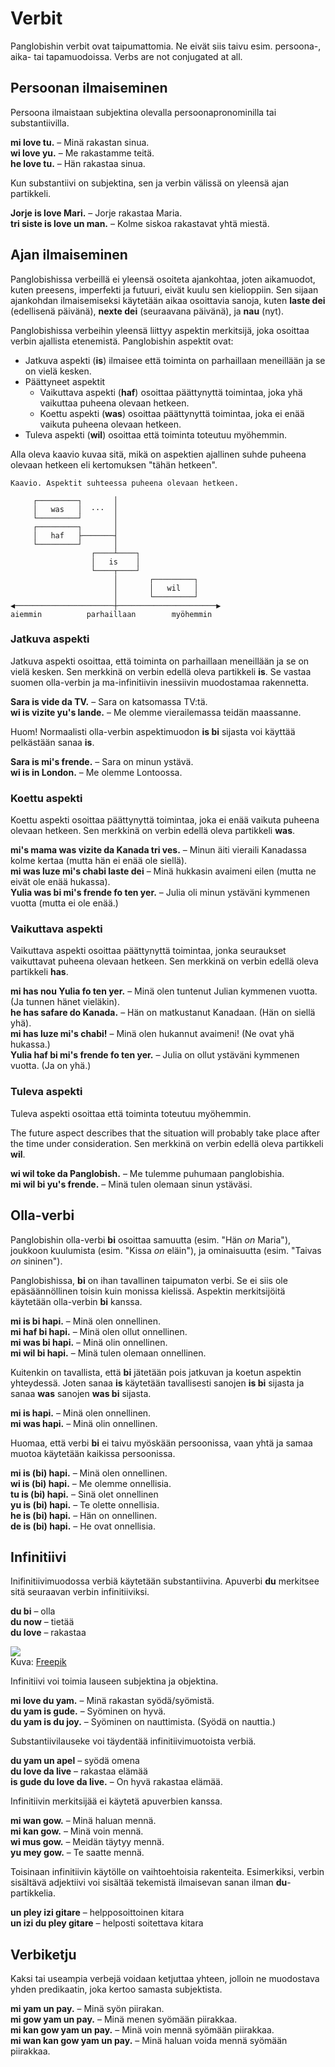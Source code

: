 # Verbit

Panglobishin verbit ovat taipumattomia.
Ne eivät siis taivu esim. persoona-, aika- tai tapamuodoissa.
Verbs are not conjugated at all.

## Persoonan ilmaiseminen

Persoona ilmaistaan subjektina olevalla persoonapronominilla tai substantiivilla.

**mi love tu.**
– Minä rakastan sinua.  
**wi love yu.**
– Me rakastamme teitä.  
**he love tu.**
– Hän rakastaa sinua.

Kun substantiivi on subjektina, sen ja verbin välissä on yleensä ajan partikkeli.

**Jorje is love Mari.**
– Jorje rakastaa Maria.  
**tri siste is love un man.**
– Kolme siskoa rakastavat yhtä miestä.

## Ajan ilmaiseminen

Panglobishissa verbeillä ei yleensä osoiteta ajankohtaa,
joten aikamuodot, kuten preesens, imperfekti ja futuuri, eivät kuulu sen kielioppiin.
Sen sijaan ajankohdan ilmaisemiseksi käytetään aikaa osoittavia sanoja, kuten
**laste dei**
(edellisenä päivänä),
**nexte dei**
(seuraavana päivänä), ja
**nau**
(nyt).

Panglobishissa verbeihin yleensä liittyy aspektin merkitsijä,
joka osoittaa verbin ajallista etenemistä.
Panglobishin aspektit ovat:

- Jatkuva aspekti (**is**) ilmaisee että toiminta on parhaillaan meneillään ja se on vielä kesken.
- Päättyneet aspektit
    - Vaikuttava aspekti (**haf**) osoittaa päättynyttä toimintaa, joka yhä vaikuttaa puheena olevaan hetkeen.
    - Koettu aspekti (**was**) osoittaa päättynyttä toimintaa, joka ei enää vaikuta puheena olevaan hetkeen.
- Tuleva aspekti (**wil**) osoittaa että toiminta toteutuu myöhemmin.

Alla oleva kaavio kuvaa sitä, mikä on aspektien ajallinen suhde puheena olevaan hetkeen
eli kertomuksen "tähän hetkeen".

    Kaavio. Aspektit suhteessa puheena olevaan hetkeen.
    
         ┌─────────┐       │
         │   was   │  ···  │
         └─────────┘       │
         ┌─────────┐       │
         │   haf   ├───────┤
         └─────────┘       │
                      ┌────┴────┐
                      │   is    │
                      └────┬────┘
                           │       ┌─────────┐   
                           │       │   wil   │
                           │       └─────────┘
    ◀──────────────────────┼──────────────────────▶
    aiemmin          parhaillaan        myöhemmin


### Jatkuva aspekti

Jatkuva aspekti osoittaa, että toiminta on parhaillaan meneillään ja se on vielä kesken.
Sen merkkinä on verbin edellä oleva partikkeli **is**.
Se vastaa suomen olla-verbin ja ma-infinitiivin inessiivin muodostamaa rakennetta.

**Sara is vide da TV.**
– Sara on katsomassa TV:tä.  
**wi is vizite yu's lande.**
– Me olemme vierailemassa teidän maassanne.

Huom! Normaalisti olla-verbin aspektimuodon **is bi** sijasta voi käyttää pelkästään sanaa **is**.

**Sara is mi's frende.**
– Sara on minun ystävä.  
**wi is in London.**
– Me olemme Lontoossa.


### Koettu aspekti

Koettu aspekti osoittaa päättynyttä toimintaa, joka ei enää vaikuta puheena olevaan hetkeen.
Sen merkkinä on verbin edellä oleva partikkeli **was**.

**mi's mama was vizite da Kanada tri ves.**
– Minun äiti vieraili Kanadassa kolme kertaa (mutta hän ei enää ole siellä).  
**mi was luze mi's chabi laste dei**
– Minä hukkasin avaimeni eilen (mutta ne eivät ole enää hukassa).  
**Yulia was bi mi's frende fo ten yer.**
– Julia oli minun ystäväni kymmenen vuotta (mutta ei ole enää.)


### Vaikuttava aspekti

Vaikuttava aspekti osoittaa päättynyttä toimintaa, jonka seuraukset vaikuttavat puheena olevaan hetkeen.
Sen merkkinä on verbin edellä oleva partikkeli **has**.

**mi has nou Yulia fo ten yer.**
– Minä olen tuntenut Julian kymmenen vuotta. (Ja tunnen hänet vieläkin).  
**he has safare do Kanada.**
– Hän on matkustanut Kanadaan. (Hän on siellä yhä).  
**mi has luze mi's chabi!**
– Minä olen hukannut avaimeni! (Ne ovat yhä hukassa.)  
**Yulia haf bi mi's frende fo ten yer.**
– Julia on ollut ystäväni kymmenen vuotta. (Ja on yhä.)


### Tuleva aspekti

Tuleva aspekti osoittaa että toiminta toteutuu myöhemmin.

The future aspect describes that the situation will probably take place after the time under consideration.
Sen merkkinä on verbin edellä oleva partikkeli **wil**.

**wi wil toke da Panglobish.**
– Me tulemme puhumaan panglobishia.  
**mi wil bi yu's frende.**
– Minä tulen olemaan sinun ystäväsi.

## Olla-verbi

Panglobishin olla-verbi **bi** osoittaa
samuutta (esim. "Hän _on_ Maria"),
joukkoon kuulumista (esim. "Kissa _on_ eläin"),
ja ominaisuutta (esim. "Taivas _on_ sininen").

Panglobishissa, **bi** on ihan tavallinen taipumaton verbi.
Se ei siis ole epäsäännöllinen toisin kuin monissa kielissä.
Aspektin merkitsijöitä käytetään olla-verbin **bi** kanssa.

**mi is bi hapi.**
– Minä olen onnellinen.  
**mi haf bi hapi.**
– Minä olen ollut onnellinen.  
**mi was bi hapi.**
– Minä olin onnellinen.  
**mi wil bi hapi.**
– Minä tulen olemaan onnellinen.

Kuitenkin on tavallista, että **bi** jätetään pois jatkuvan ja koetun aspektin yhteydessä.
Joten sanaa **is** käytetään tavallisesti sanojen **is bi** sijasta
ja sanaa **was** sanojen **was bi** sijasta.

**mi is hapi.**
– Minä olen onnellinen.  
**mi was hapi.**
– Minä olin onnellinen.  

Huomaa, että verbi **bi** ei taivu myöskään persoonissa,
vaan yhtä ja samaa muotoa käytetään kaikissa persoonissa.

**mi is (bi) hapi.**
– Minä olen onnellinen.  
**wi is (bi) hapi.**
– Me olemme onnellisia.  
**tu is (bi) hapi.**
– Sinä olet onnellinen  
**yu is (bi) hapi.**
– Te olette onnellisia.  
**he is (bi) hapi.**
– Hän on onnellinen.  
**de is (bi) hapi.**
– He ovat onnellisia.


## Infinitiivi

Inifinitiivimuodossa verbiä käytetään substantiivina.
Apuverbi **du** merkitsee sitä seuraavan verbin infinitiiviksi.

**du bi**
– olla  
**du now**
– tietää  
**du love**
– rakastaa

![](http://www.kupsala.net/PanGlobish/grafe/du_bi_or_no_du_bi.png)  
Kuva: [Freepik](http://www.freepik.com)

Infinitiivi voi toimia lauseen subjektina ja objektina.

**mi love du yam.**
– Minä rakastan syödä/syömistä.  
**du yam is gude.**
– Syöminen on hyvä.  
**du yam is du joy.**
– Syöminen on nauttimista. (Syödä on nauttia.)

Substantiivilauseke voi täydentää infinitiivimuotoista verbiä.

**du yam un apel**
– syödä omena  
**du love da live**
– rakastaa elämää  
**is gude du love da live.**
– On hyvä rakastaa elämää.

Infinitiivin merkitsijää ei käytetä apuverbien kanssa.

**mi wan gow.**
– Minä haluan mennä.  
**mi kan gow.**
– Minä voin mennä.  
**wi mus gow.**
– Meidän täytyy mennä.  
**yu mey gow.**
– Te saatte mennä.

Toisinaan infinitiivin käytölle on vaihtoehtoisia rakenteita.
Esimerkiksi, verbin sisältävä adjektiivi voi sisältää tekemistä ilmaisevan sanan ilman **du**-partikkelia.

**un pley izi gitare**
– helpposoittoinen kitara  
**un izi du pley gitare**
– helposti soitettava kitara


## Verbiketju

Kaksi tai useampia verbejä voidaan ketjuttaa yhteen,
jolloin ne muodostava yhden predikaatin, joka kertoo samasta subjektista.

**mi yam un pay.**
– Minä syön piirakan.  
**mi gow yam un pay.**
– Minä menen syömään piirakkaa.  
**mi kan gow yam un pay.**
– Minä voin mennä syömään piirakkaa.  
**mi wan kan gow yam un pay.**
– Minä haluan voida mennä syömään piirakkaa.

